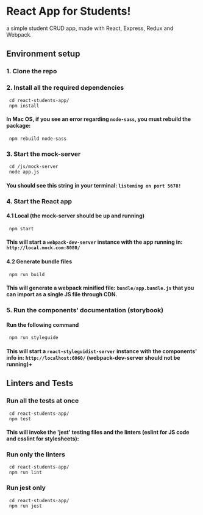 # React App for Students!

a simple student CRUD app, made with React, Express, Redux and Webpack.

## Environment setup

### 1. Clone the repo 

### 2. Install all the required dependencies

     cd react-students-app/
     npm install

#### In Mac OS, if you see an error regarding `node-sass`, you must rebuild the package:

     npm rebuild node-sass


### 3. Start the mock-server

     cd /js/mock-server
     node app.js

#### You should see this string in your terminal: `listening on port 5678!`

### 4. Start the React app

#### 4.1 Local (the mock-server should be up and running)

     npm start

#### This will start a `webpack-dev-server` instance with the app running in: `http://local.mock.com:8080/`

#### 4.2 Generate bundle files

     npm run build

#### This will generate a webpack minified file: `bundle/app.bundle.js` that you can import as a single JS file through CDN.

### 5. Run the components' documentation (storybook)  

#### Run the following command

     npm run styleguide

#### This will start a `react-styleguidist-server` instance with the components' info in: `http://localhost:6060/` (webpack-dev-server should not be running)+

## Linters and Tests

### Run all the tests at once

     cd react-students-app/
     npm test

#### This will invoke the 'jest' testing files and the linters (eslint for JS code and csslint for stylesheets):

### Run only the linters

     cd react-students-app/
     npm run lint

### Run jest only

     cd react-students-app/
     npm run jest
